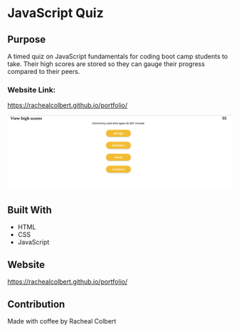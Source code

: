 # JavaScript Quiz

## Purpose

A timed quiz on JavaScript fundamentals for coding boot camp students to take. Their high scores are stored so they can gauge their progress compared to their peers.

### **Website Link:**

https://rachealcolbert.github.io/portfolio/

![](assets/photos/javascriptquiz.png)

## Built With

- HTML
- CSS
- JavaScript

## Website

https://rachealcolbert.github.io/portfolio/

## Contribution

Made with coffee by Racheal Colbert
